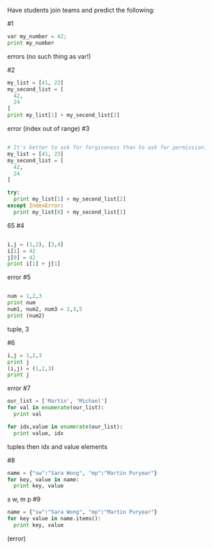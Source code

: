 
Have students join teams and predict the following:

#1
```python
var my_number = 42;
print my_number
```
errors (no such thing as var!)

#2
```python
my_list = [41, 23]
my_second_list = [
  42,
  24
]
print my_list[1] + my_second_list[2]
```
error (index out of range)
#3
```python

# It's better to ask for forgiveness than to ask for permission.
my_list = [41, 23]
my_second_list = [
  42,
  24
]

try:
  print my_list[1] + my_second_list[2]
except IndexError:
  print my_list[0] + my_second_list[1]

```
65
#4
```python

i,j = (1,2), [3,4]
i[1] = 42
j[0] = 42
print i[1] + j[1]

```
error
#5
```python

num = 1,2,3
print num
num1, num2, num3 = 1,3,5
print (num2)

```
tuple, 3

#6
```python
i,j = 1,2,3
print j
(i,j) = (1,2,3)
print j
```
error
#7
```python
our_list = ['Martin', 'Michael']
for val in enumerate(our_list):
  print val

for idx,value in enumerate(our_list):
  print value, idx
```
tuples then idx and value elements

#8
```python
name = {"sw":"Sara Wong", "mp":"Martin Puryear"}
for key, value in name:
  print key, value
```
s w, m p
#9
```python
name = {"sw":"Sara Wong", "mp":"Martin Puryear"}
for key value in name.items():
  print key, value
```
(error)
